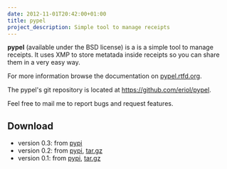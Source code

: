 ```yaml
---
date: 2012-11-01T20:42:00+01:00
title: pypel
project_description: Simple tool to manage receipts
---
```


**pypel** (available under the BSD license) is a is a simple tool to manage
receipts. It uses XMP to store metatada inside receipts so you can share them
in a very easy way.

For more information browse the documentation on [pypel.rtfd.org][docs].

The pypel's git repository is located at <https://github.com/eriol/pypel>.

Feel free to mail me to report bugs and request features.

## Download ##

 * version 0.3: from [pypi][pypi_v0.3]
 * version 0.2: from [pypi][pypi_v0.2], [tar.gz][tarball_v0.2]
 * version 0.1: from [pypi][pypi_v0.1], [tar.gz][tarball_v0.1]


[docs]: http://pypel.rtfd.org

[pypi_v0.1]: https://pypi.python.org/pypi/pypel/0.1
[pypi_v0.2]: https://pypi.python.org/pypi/pypel/0.2
[pypi_v0.3]: https://pypi.python.org/pypi/pypel/0.3

[tarball_v0.1]: http://downloads.mornie.org/pypel/pypel-0.1.tar.gz
[tarball_v0.2]: http://downloads.mornie.org/pypel/pypel-0.2.tar.gz
